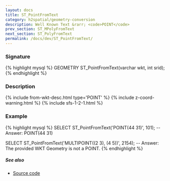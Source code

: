 ```yaml
---
layout: docs
title: ST_PointFromText
category: h2spatial/geometry-conversion
description: Well Known Text &rarr; <code>POINT</code>
prev_section: ST_MPolyFromText
next_section: ST_PolyFromText
permalink: /docs/dev/ST_PointFromText/
---
```


### Signature

{% highlight mysql %}
GEOMETRY ST_PointFromText(varchar wkt, int srid);
{% endhighlight %}

### Description

{% include from-wkt-desc.html type='POINT' %}
{% include z-coord-warning.html %}
{% include sfs-1-2-1.html %}

### Example

{% highlight mysql %}
SELECT ST_PointFromText('POINT(44 31)', 101);
-- Answer: POINT(44 31)

SELECT ST_PointFromText('MULTIPOINT((2 3), (4 5))', 2154);
-- Answer: The provided WKT Geometry is not a POINT.
{% endhighlight %}

##### See also

* <a href="https://github.com/irstv/H2GIS/blob/master/h2spatial/src/main/java/org/h2gis/h2spatial/internal/function/spatial/convert/ST_PointFromText.java" target="_blank">Source code</a>
